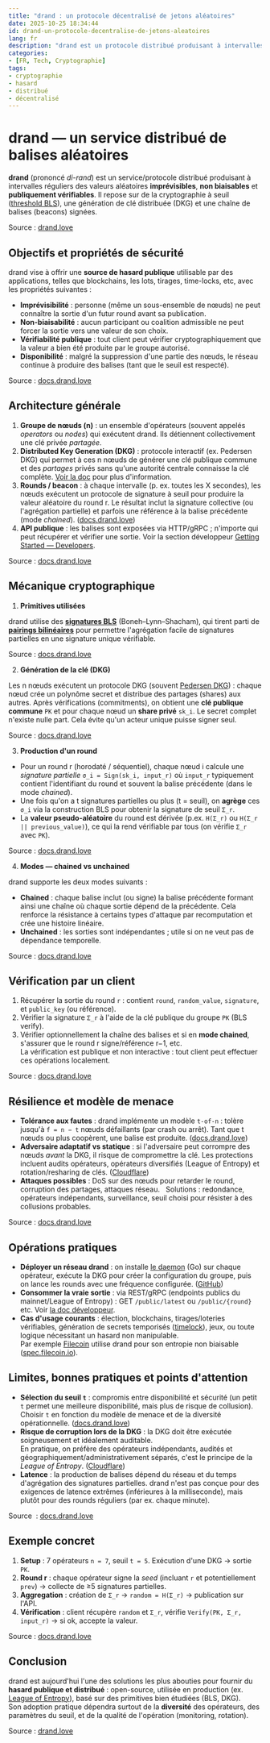 ```yaml
---
title: "drand : un protocole décentralisé de jetons aléatoires"
date: 2025-10-25 18:34:44
id: drand-un-protocole-decentralise-de-jetons-aleatoires
lang: fr
description: "drand est un protocole distribué produisant à intervalles réguliers des valeurs aléatoires, non biaisables et publiquement vérifiables"
categories:
- [FR, Tech, Cryptographie]
tags:
- cryptographie
- hasard
- distribué
- décentralisé
---
```


# drand — un service distribué de balises aléatoires

**drand** (prononcé *di-rand*) est un service/protocole distribué produisant à intervalles réguliers
des valeurs aléatoires **imprévisibles**, **non biaisables** et **publiquement vérifiables**. Il
repose sur de la cryptographie à seuil ([threshold BLS](https://fr.wikipedia.org/wiki/Signature_de_Boneh-Lynn-Shacham)),
une génération de clé distribuée (DKG) et une chaîne de balises (beacons) signées.

Source : [drand.love][1]

## Objectifs et propriétés de sécurité

drand vise à offrir une **source de hasard publique** utilisable par des applications, telles que
blockchains, les lots, tirages, time-locks, etc, avec les propriétés suivantes :

* **Imprévisibilité** : personne (même un sous-ensemble de nœuds) ne peut connaître la sortie d'un futur round avant sa publication.
* **Non-biaisabilité** : aucun participant ou coalition admissible ne peut forcer la sortie vers une valeur de son choix.
* **Vérifiabilité publique** : tout client peut vérifier cryptographiquement que la valeur a bien été produite par le groupe autorisé.
* **Disponibilité** : malgré la suppression d'une partie des nœuds, le réseau continue à produire des balises (tant que le seuil est respecté).

Source : [docs.drand.love][2]

## Architecture générale

1. **Groupe de nœuds (n)** : un ensemble d'opérateurs (souvent appelés *operators* ou *nodes*) qui exécutent drand. Ils détiennent collectivement une clé privée *partagée*.
2. **Distributed Key Generation (DKG)** : protocole interactif (ex. Pedersen DKG) qui permet à ces n nœuds de générer une clé publique commune et des *partages* privés sans qu'une autorité centrale connaisse la clé complète. [Voir la doc](https://docs.drand.love/docs/cryptography/) pour plus d'information.
3. **Rounds / beacon** : à chaque intervalle (p. ex. toutes les X secondes), les nœuds exécutent un protocole de signature à seuil pour produire la valeur aléatoire du round r. Le résultat inclut la signature collective (ou l'agrégation partielle) et parfois une référence à la balise précédente (mode *chained*). ([docs.drand.love][3])
4. **API publique** : les balises sont exposées via HTTP/gRPC ; n'importe qui peut récupérer et vérifier une sortie. Voir la section développeur [Getting Started — Developers](https://docs.drand.love/developer/).

Source : [docs.drand.love][4]


## Mécanique cryptographique

1. **Primitives utilisées**

drand utilise des **[signatures BLS](https://fr.wikipedia.org/wiki/Signature_de_Boneh-Lynn-Shacham)** (Boneh–Lynn–Shacham),
qui tirent parti de **[pairings bilinéaires](https://crypto.stanford.edu/pbc/notes/ep/pairing.html)** pour permettre
l'agrégation facile de signatures partielles en une signature unique vérifiable.

Source : [docs.drand.love][2]

2. **Génération de la clé (DKG)**

Les n nœuds exécutent un protocole DKG (souvent [Pedersen DKG](https://dl.acm.org/doi/10.5555/1754868.1754929)) :
chaque nœud crée un polynôme secret et distribue des partages (shares) aux autres. Après vérifications (commitments),
on obtient une **clé publique commune** `PK` et pour chaque nœud un **share privé** `sk_i`.
Le secret complet n'existe nulle part. Cela évite qu'un acteur unique puisse signer seul.

Source : [docs.drand.love][5]


3. **Production d'un round**

* Pour un round r (horodaté / séquentiel), chaque nœud i calcule une *signature partielle* `σ_i = Sign(sk_i, input_r)`
  où `input_r` typiquement contient l'identifiant du round et souvent la balise précédente (dans le mode *chained*).
* Une fois qu'on a t signatures partielles ou plus (t = seuil), on **agrège** ces `σ_i` via la construction BLS
  pour obtenir la signature de seuil `Σ_r`.
* La **valeur pseudo-aléatoire** du round est dérivée (p.ex. `H(Σ_r)` ou `H(Σ_r || previous_value)`),
  ce qui la rend vérifiable par tous (on vérifie `Σ_r` avec `PK`).

Source : [docs.drand.love][2]

4. **Modes — chained vs unchained**

drand supporte les deux modes suivants :

   * **Chained** : chaque balise inclut (ou signe) la balise précédente formant ainsi une chaîne où chaque sortie dépend de la précédente.
   Cela renforce la résistance à certains types d'attaque par recomputation et crée une histoire linéaire.
   * **Unchained** : les sorties sont indépendantes ; utile si on ne veut pas de dépendance temporelle.

Source : [docs.drand.love][2]

## Vérification par un client

1. Récupérer la sortie du round `r` : contient `round`, `random_value`, `signature`, et `public_key` (ou référence).
2. Vérifier la signature `Σ_r` à l'aide de la clé publique du groupe `PK` (BLS verify).
3. Vérifier optionnellement la chaîne des balises et si en **mode chained**, s'assurer que le round r signe/référence r−1, etc.  
   La vérification est publique et non interactive : tout client peut effectuer ces opérations localement.

Source : [docs.drand.love][5]

## Résilience et modèle de menace

* **Tolérance aux fautes** : drand implémente un modèle `t-of-n` : tolère jusqu'à `f = n − t` nœuds
  défaillants (par crash ou arrêt). Tant que t nœuds ou plus coopèrent, une balise est produite. ([docs.drand.love][2])
* **Adversaire adaptatif vs statique** : si l'adversaire peut corrompre des nœuds *avant* la DKG, il risque de compromettre la clé.
  Les protections incluent audits opérateurs, opérateurs diversifiés (League of Entropy) et rotation/resharing de clés. ([Cloudflare][6])
* **Attaques possibles** : DoS sur des nœuds pour retarder le round, corruption des partages, attaques réseau.  
  Solutions : redondance, opérateurs indépendants, surveillance, seuil choisi pour résister à des collusions probables.

Source : [docs.drand.love][3]

## Opérations pratiques

* **Déployer un réseau drand** : on installe [le daemon](https://github.com/drand/drand) (Go) sur chaque opérateur,
  exécute la DKG pour créer la configuration du groupe, puis on lance les rounds avec une fréquence configurée. ([GitHub][7])
* **Consommer la vraie sortie** : via REST/gRPC (endpoints publics du mainnet/League of Entropy) : GET `/public/latest` ou `/public/{round}` etc. Voir [la doc développeur](https://docs.drand.love/developer/).
* **Cas d'usage courants** : élection, blockchains, tirages/loteries vérifiables, génération de secrets temporisés ([timelock](https://en.bitcoin.it/wiki/Timelock)),
  jeux, ou toute logique nécessitant un hasard non manipulable.  
  Par exemple [Filecoin](https://filecoin.io/) utilise drand pour son entropie non biaisable ([spec.filecoin.io][8]).

## Limites, bonnes pratiques et points d'attention

* **Sélection du seuil `t`** : compromis entre disponibilité et sécurité (un petit `t` permet une meilleure disponibilité, mais plus de risque de collusion).  
  Choisir `t` en fonction du modèle de menace et de la diversité opérationnelle. ([docs.drand.love][3])
* **Risque de corruption lors de la DKG** : la DKG doit être exécutée soigneusement et idéalement auditable.  
  En pratique, on préfère des opérateurs indépendants, audités et géographiquement/administrativement séparés, c'est le principe de la *League of Entropy*. ([Cloudflare][6])
* **Latence** : la production de balises dépend du réseau et du temps d'agrégation des signatures partielles.
  drand n'est pas conçue pour des exigences de latence extrêmes (inférieures à la milliseconde), mais plutôt pour des rounds réguliers (par ex. chaque minute).

Source  : [docs.drand.love][5]

## Exemple concret

1. **Setup** : 7 opérateurs `n = 7`, seuil `t = 5`. Exécution d'une DKG → sortie `PK`.
2. **Round r** : chaque opérateur signe la *seed* (incluant `r` et potentiellement `prev`) → collecte de ≥5 signatures partielles.
3. **Aggregation** : création de `Σ_r` → `random = H(Σ_r)` → publication sur l'API.
4. **Vérification** : client récupère `random` et `Σ_r`, vérifie `Verify(PK, Σ_r, input_r)` → si ok, accepte la valeur.

Source : [docs.drand.love][2]

## Conclusion

drand est aujourd'hui l'une des solutions les plus abouties pour fournir du **hasard publique et
distribué** : open-source, utilisée en production (ex. [League of Entropy](https://www.drand.love/loe)),
basé sur des primitives bien étudiées (BLS, DKG).  
Son adoption pratique dépendra surtout de la **diversité** des opérateurs,
des paramètres du seuil, et de la qualité de l'opération (monitoring, rotation).

Source : [drand.love][1]

[1]: https://www.drand.love/ "Drand: Home"
[2]: https://docs.drand.love/docs/cryptography/ "Cryptography"
[3]: https://docs.drand.love/docs/specification/ "Protocol Specification"
[4]: https://docs.drand.love/developer/ "Getting Started - Developers"
[5]: https://docs.drand.love/docs/ "Welcome to the drand docs"
[6]: https://www.cloudflare.com/leagueofentropy/ "Distributed Randomness Beacon"
[7]: https://github.com/drand/drand "drand/drand: 🎲 A Distributed Randomness Beacon Daemon"
[8]: https://spec.filecoin.io/libraries/drand/ "drand - Distributed Randomness"
